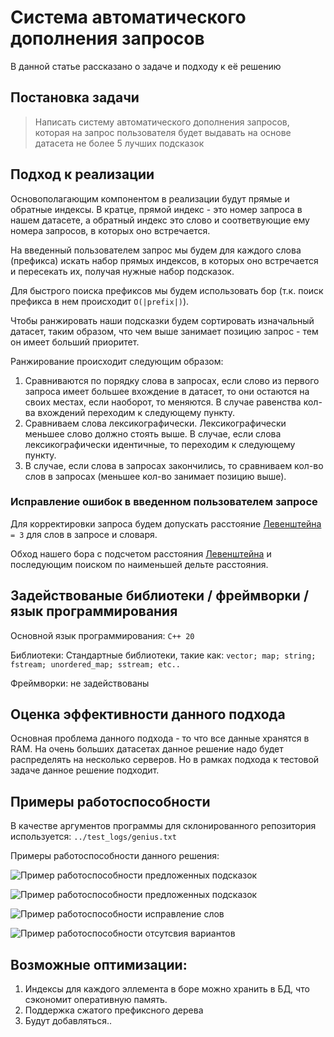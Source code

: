 # Система автоматического дополнения запросов

В данной статье рассказано о задаче и подходу к её решению

## Постановка задачи

> Написать систему автоматического дополнения запросов, которая на запрос 
пользователя будет выдавать на основе датасета не более 5 лучших подсказок
## Подход к реализации

Основополагающим компонентом в реализации будут прямые и обратные индексы. В кратце, прямой индекс - это номер запроса в нашем датасете, а обратный индекс это слово и соответвующие ему номера запросов, в которых оно встречается. 

На введенный пользователем запрос мы будем для каждого слова (префикса) искать набор прямых индексов, в которых оно встречается и пересекать их, получая нужные набор подсказок. 

Для быстрого поиска префиксов мы будем использовать бор (т.к. поиск префикса в нем происходит `O(|prefix|)`).

Чтобы ранжировать наши подсказки будем сортировать изначальный датасет, таким образом, что чем выше занимает позицию запрос - тем он имеет больший приоритет.

Ранжирование происходит следующим образом:
<ol>
  <li> Сравниваются по порядку слова в запросах, если слово из первого запроса имеет большее вхождение в датасет, то они остаются на своих местах, если наоборот, то меняются. В случае равенства кол-ва вхождений переходим к следующему пункту. </li>
  <li> Сравниваем слова лексикографически. Лексикографически меньшее слово должно стоять выше. В случае, если слова лексикографически идентичные, то переходим к следующему пункту. </li>
  <li> В случае, если слова в запросах закончились, то сравниваем кол-во слов в запросах (меньшее кол-во занимает позицию выше). </li>
</ol>

### Исправление ошибок в введенном пользователем запросе 

Для корректировки запроса будем допускать расстояние [Левенштейна](https://ru.wikipedia.org/wiki/%D0%A0%D0%B0%D1%81%D1%81%D1%82%D0%BE%D1%8F%D0%BD%D0%B8%D0%B5_%D0%9B%D0%B5%D0%B2%D0%B5%D0%BD%D1%88%D1%82%D0%B5%D0%B9%D0%BD%D0%B0) `= 3` для слов в запросе и словаря. 

Обход нашего бора с подсчетом расстояния [Левенштейна](https://ru.wikipedia.org/wiki/%D0%A0%D0%B0%D1%81%D1%81%D1%82%D0%BE%D1%8F%D0%BD%D0%B8%D0%B5_%D0%9B%D0%B5%D0%B2%D0%B5%D0%BD%D1%88%D1%82%D0%B5%D0%B9%D0%BD%D0%B0) и последующим поиском по наименьшей дельте расстояния.

## Задействованые библиотеки / фреймворки / язык программирования

Основной язык программирования: `C++ 20`

Библиотеки: Стандартные библиотеки, такие как: `vector; map; string; fstream; unordered_map; sstream; etc..`

Фреймворки: не задействованы 

## Оценка эффективности данного подхода

Основная проблема данного подхода - то что все данные хранятся в RAM. На очень больших датасетах данное решение надо будет распределять на несколько серверов. Но в рамках подхода к тестовой задаче данное решение подходит.

## Примеры работоспособности

В качестве аргументов программы для склонированного репозитория используется: ```../test_logs/genius.txt ```

Примеры работоспособности данного решения:

![Пример работоспособности предложенных подсказок](https://github.com/mnj2kk/pictures/blob/main/vk-intern/correct_work_1.png)

![Пример работоспособности предложенных подсказок](https://github.com/mnj2kk/pictures/blob/main/vk-intern/correct_work_2.png)

![Пример работоспособности исправление слов](https://github.com/mnj2kk/pictures/blob/main/vk-intern/correct_word_misstakes.jpg)

![Пример работоспособности отсутсвия вариантов](https://github.com/mnj2kk/pictures/blob/main/vk-intern/nothing_to_suggest.png)

## Возможные оптимизации:

<ol>
  <li> Индексы для каждого эллемента в боре можно хранить в БД, что сэкономит оперативную память. </li>
  <li> Поддержка сжатого префиксного дерева </li>
  <li> Будут добавляться.. </li>
</ol>

